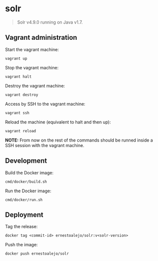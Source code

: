 
solr
====

> Solr v4.9.0 running on Java v1.7.


Vagrant administration
----------------------

Start the vagrant machine:

```vagrant up```


Stop the vagrant machine:

```vagrant halt```


Destroy the vagrant machine:

```vagrant destroy```


Access by SSH to the vagrant machine:

```vagrant ssh```


Reload the machine (equivalent to halt and then up):

```vagrant reload```


**NOTE:** From now on the rest of the commands should be runned inside a SSH session with the vagrant machine.



Development
-----------

Build the Docker image:

```cmd/docker/build.sh```


Run the Docker image:

```cmd/docker/run.sh```



Deployment
----------

Tag the release:

```docker tag <commit-id> ernestoalejo/solr:v<solr-version>```


Push the image:

```docker push ernestoalejo/solr```
